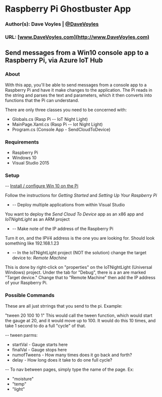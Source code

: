 # Raspberry Pi Ghostbuster App

### Author(s): Dave Voyles | [@DaveVoyles](http://www.twitter.com/DaveVoyles)
### URL: [www.DaveVoyles.com](http://www.DaveVoyles.com)

Send messages from a Win10 console app to a Raspberry Pi, via Azure IoT Hub 
----------
### About
With this app, you'll be able to send messages from a console app to a Raspberry Pi and have it make changes to the application. 
The Pi reads in the string and parses the text and parameters, which it then converts into functions that the Pi can understand.

There are only three classes you need to be concerned with:
- Globals.cs (Rasp Pi -- IoT Night Light)
- MainPage.Xaml.cs (Rasp Pi -- Iot Night Light)
- Program.cs (Console App - SendCloudToDevice)

### Requirements
- Raspberry Pi
- Windows 10
- Visual Studio 2015

### Setup
-- [Install / configure Win 10 on the Pi](http://thinglabs.io/workshop/cs/nightlight/)

Follow the instructions for *Getting Started* and *Setting Up Your Raspberry Pi*

* -- Deploy multiple applications from within Visual Studio

You want to deploy the *Send Cloud To Device* app as an x86 app and *IoTNightLight* as an ARM project

* -- Make note of the IP address of the Raspberry Pi

Turn it on, and the IPV4 address is the one you are looking for. Should look something like 192.168.1.23

* -- In the IoTNightLight project (NOT the solution) change the target device to:  *Remote Machine*

This is done by right-click on "properties" on the IoTNightLight (Universal Windows) project. Under the tab for "Debug", there is a 
an are marked "Target device." Change that to "Remote Machine" then add the IP address of your Raspberry Pi.


### Possible Commands
These are all just strrings that you send to the pi. Example:

"tween 20 100 10 1"
This would call the tween function, which would start the gauge at 20, and it would move up to 100. It would do this 10 times, and take 1 second to do a full "cycle" of that.

-- tween
parms:
* startVal - Gauge starts here
* finalVal - Gauge stops here
* numofTweens - How many times does it go back and forth?
* delay - How long does it take to do one full cycle?


-- To nav between pages, simply type the name of the page. Ex:
* "moisture"
* "temp"
* "light"

